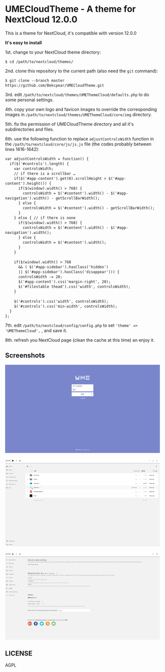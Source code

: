 # UMECloudTheme - A theme for NextCloud 12.0.0

This is a theme for NextCloud, it's compatible with version 12.0.0

**It's easy to install**

1st. change to your NextCloud theme directory:

```
$ cd /path/to/nextcloud/themes/
```

2nd. clone this repository to the current path (also need the `git` command):

```
$ git clone --branch master https://github.com/Bekcpear/UMECloudTheme.git
```

3rd. edit `/path/to/nextcloud/themes/UMEThemeCloud/defaults.php` to do some personal settings.

4th. copy your own logo and favicon images to override the corresponding images in `/path/to/nextcloud/themes/UMEThemeCloud/core/img` directory.

5th. fix the permission of UMECloudTheme directory and all it's subdirectories and files.

6th. use the following function to replace `adjustControlsWidth` function in the `/path/to/nextcloud/core/js/js.js` file (the codes probably between lines 1616-1642):

```
var adjustControlsWidth = function() {
  if($('#controls').length) {
    var controlsWidth;
    // if there is a scrollbar …
    if($('#app-content').get(0).scrollHeight > $('#app-content').height()) {
      if($(window).width() > 768) {
        controlsWidth = $('#content').width() - $('#app-navigation').width() - getScrollBarWidth();
      } else {
        controlsWidth = $('#content').width() - getScrollBarWidth();
      }
    } else { // if there is none
      if($(window).width() > 768) {
        controlsWidth = $('#content').width() - $('#app-navigation').width();
      } else {
        controlsWidth = $('#content').width();
      }
    }

    if($(window).width() > 768
      && ( $('#app-sidebar').hasClass('hidden')
      || $('#app-sidebar').hasClass('disappear'))) {
      controlsWidth -= 20;                                                                                         
      $('#app-content').css('margin-right', 20); 
      $('#filestable thead').css('width', controlsWidth);
    }

    $('#controls').css('width', controlsWidth);
    $('#controls').css('min-width', controlsWidth);
  }    
};
```

7th. edit `/path/to/nextcloud/config/config.php` to set `'theme' => 'UMEThemeCloud',` , and save it.

8th. refresh you NextCloud page (clean the cache at this time) an enjoy it.

## Screenshots

![](screenshots/login.png)

![](screenshots/apps-files.png)

![](screenshots/settings-admin.png)

## LICENSE

AGPL
